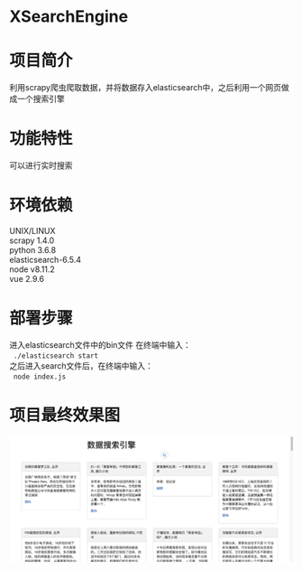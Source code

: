 # XSearchEngine
项目简介
=
利用scrapy爬虫爬取数据，并将数据存入elasticsearch中，之后利用一个网页做成一个搜索引擎

功能特性
=
可以进行实时搜索

环境依赖
=

UNIX/LINUX   
scrapy 1.4.0  
python 3.6.8  
elasticsearch-6.5.4  
node v8.11.2  
vue 2.9.6 

部署步骤
=

进入elasticsearch文件中的bin文件 在终端中输入：   
<code>
./elasticsearch start
</code>  
之后进入search文件后，在终端中输入：  
<code>
node index.js
</code>

项目最终效果图
=
![Alt text](image/demo.png)
